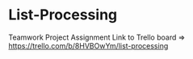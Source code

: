 # List-Processing
Teamwork Project Assignment
Link to Trello board => https://trello.com/b/8HVBOwYm/list-processing

